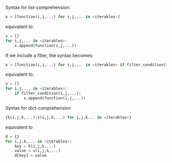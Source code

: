 Syntax for list-comprehension:
```python
x = [function(i,j,...) for i,j,... in <iterables>]
```
equivalent to:
```python
x = []
for i,j,... in <iterables>:
    x.append(function(i,j,...))
```
If we include a filter, the syntax becomes:
```python
x = [function(i,j,...) for i,j,... in <iterables> if filter_condition(i,j,...)]
```
equivalent to:
```python
x = []
for i,j,... in <iterables>:
    if filter_condition(i,j,...):
        x.append(function(i,j,...))
```
Syntax for dict-comprehension
```python
{k(i,j,k,...):v(i,j,k,...) for i,j,k... in <iterables>}
```
equivalent to
```python
d = {}
for i,j,k,... in <iterables>:
    key = k(i,j,k,...)
    value = v(i,j,k,...)
    d[key] = value
```
